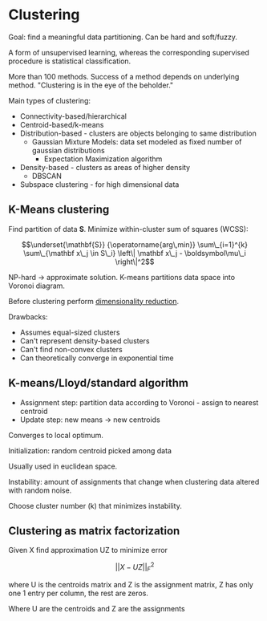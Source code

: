Clustering
===

Goal: find a meaningful data partitioning. Can be hard and soft/fuzzy.

A form of unsupervised learning, whereas the corresponding supervised procedure is statistical classification.

More than 100 methods. Success of a method depends on underlying method.  "Clustering is in the eye of the beholder." 

Main types of clustering:

* Connectivity-based/hierarchical
* Centroid-based/k-means
* Distribution-based - clusters are objects belonging to same distribution
	* Gaussian Mixture Models: data set modeled as fixed number of gaussian distributions
		* Expectation Maximization algorithm
* Density-based - clusters as areas of higher density
	* DBSCAN
* Subspace clustering - for high dimensional data

K-Means clustering
---

Find partition of data $\mathbf{S}$. Minimize within-cluster sum of squares (WCSS):


$$\underset{\mathbf{S}} {\operatorname{arg\,min}} \sum\_{i=1}^{k} \sum\_{\mathbf x\_j \in S\_i} \left\| \mathbf x\_j - \boldsymbol\mu\_i \right\|^2$$ 

NP-hard -> approximate solution. K-means partitions data space into Voronoi diagram.

Before clustering perform [dimensionality reduction](dimensionality-reduction.md).

Drawbacks:

* Assumes equal-sized clusters
* Can't represent density-based clusters
* Can't find non-convex clusters
* Can theoretically converge in exponential time

K-means/Lloyd/standard algorithm
---

* Assignment step: partition data according to Voronoi - assign to nearest centroid
* Update step: new means -> new centroids

Converges to local optimum.

Initialization: random centroid picked among data

Usually used in euclidean space.

Instability: amount of assignments that change when clustering data altered with random noise.

Choose cluster number (k) that minimizes instability.

Clustering as matrix factorization
---

Given X find approximation UZ to minimize error

$$ ||X-UZ||_F^2 $$

where U is the centroids matrix and Z is the assignment matrix, Z has only one 1 entry per column, the rest are zeros.

Where U are the centroids and Z are the assignments
